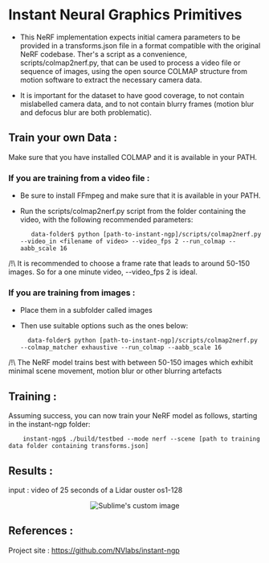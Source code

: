 # Instant Neural Graphics Primitives

- This NeRF implementation expects initial camera parameters to be provided in a transforms.json file in a format compatible with the original NeRF codebase. 
Ther's a script as a convenience, scripts/colmap2nerf.py, that can be used to process a video file or sequence of images,
using the open source COLMAP structure from motion software to extract the necessary camera data. 

- It is important for the dataset to have good coverage, to not contain mislabelled camera data, and to not contain 
blurry frames (motion blur and defocus blur are both problematic).

## Train your own Data : 

Make sure that you have installed COLMAP and it is available in your PATH. 

### If you are training from a video file : 

- Be sure to install FFmpeg and make sure that it is available in your PATH.
- Run the scripts/colmap2nerf.py script from the folder containing the video, with the following recommended parameters:

         data-folder$ python [path-to-instant-ngp]/scripts/colmap2nerf.py --video_in <filename of video> --video_fps 2 --run_colmap --aabb_scale 16
         
 /!\ It is recommended to choose a frame rate that leads to around 50-150 images. So for a one minute video, --video_fps 2 is ideal.
 
 
### If you are training from images : 

- Place them in a subfolder called images 
- Then use suitable options such as the ones below:

        data-folder$ python [path-to-instant-ngp]/scripts/colmap2nerf.py --colmap_matcher exhaustive --run_colmap --aabb_scale 16

/!\ The NeRF model trains best with between 50-150 images which exhibit minimal scene movement, motion blur or other blurring artefacts      

## Training : 

Assuming success, you can now train your NeRF model as follows, starting in the instant-ngp folder:

        instant-ngp$ ./build/testbed --mode nerf --scene [path to training data folder containing transforms.json]
        

## Results : 
input : video of 25 seconds of a Lidar ouster os1-128 
  
  
  
 <p align="center">   
  <img src="https://user-images.githubusercontent.com/97898968/175321021-176ed6e9-0fc9-40a2-bb64-5f4065f37f0f.png?raw=true" alt="Sublime's custom image"/>
</p>
        
        
        
        
## References : 

Project site : https://github.com/NVlabs/instant-ngp

